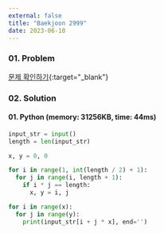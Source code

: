 ```yaml
---
external: false
title: "Baekjoon 2999"
date: 2023-06-10
---
```


### 01. Problem

[문제 확인하기](https://www.acmicpc.net/problem/2999){:target="_blank"}

### 02. Solution

#### 01. Python (memory: 31256KB, time: 44ms)

```Python
input_str = input()
length = len(input_str)

x, y = 0, 0

for i in range(1, int(length / 2) + 1):
  for j in range(i, length + 1):
    if i * j == length:
      x, y = i, j

for i in range(x):
  for j in range(y):
    print(input_str[i + j * x], end='')
```
